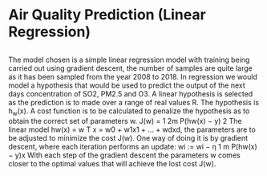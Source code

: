 # Air Quality Prediction (Linear Regression)
## 
The model chosen is a simple linear regression model with training being carried out using gradient descent,
the number of samples are quite large as it has been sampled from the year 2008 to 2018.
In regression we would model a hypothesis that would be used to predict the output of the next days
concentration of SO2, PM2.5 and O3. A linear hypothesis is selected as the prediction is to made over a
range of real values R. The hypothesis is h<sub>w</sub>(x). A cost function is to be calculated to penalize the hypothesis
as to obtain the correct set of parameters w.
J(w) = 1 2m P(hw(x) − y) 2
The linear model hw(x) = w
T x = w0 + w1x1 + ... + wdxd, the parameters are to be adjusted to minimize the
cost J(w). One way of doing it is by gradient descent, where each iteration performs an update:
wi
:= wi − η
1
m
P(hw(x) − y)x
With each step of the gradient descent the parameters w comes closer to the optimal values that will achieve
the lost cost J(w).
